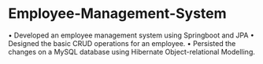 # Employee-Management-System

•	Developed an employee management system using Springboot and JPA 
•	Designed the basic CRUD operations for an employee.
•	Persisted the changes on a MySQL database using Hibernate Object-relational Modelling.
